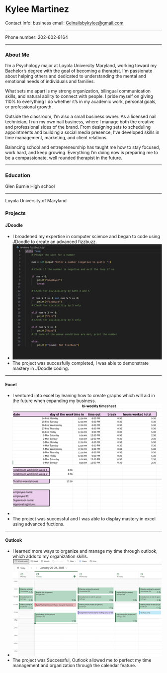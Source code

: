

# Kylee Martinez
Contact Info:
business email: Gelnailsbykylee@gmail.com

***

Phone number: 202-602-8164

***

### About Me 
I’m a Psychology major at Loyola University Maryland, working toward my Bachelor’s degree with the goal of becoming a therapist. I'm passionate about helping others and dedicated to understanding the mental and emotional needs of individuals and families.

What sets me apart is my strong organization, bilingual communication skills, and natural ability to connect with people. I pride myself on giving 110% to everything I do whether it’s in my academic work, personal goals, or professional growth.

Outside the classroom, I’m also a small business owner. As a licensed nail technician, I run my own nail business, where I manage both the creative and professional sides of the brand. From designing sets to scheduling appointments and building a social media presence, I’ve developed skills in time management, marketing, and client relations.

Balancing school and entrepreneurship has taught me how to stay focused, work hard, and keep growing. Everything I’m doing now is preparing me to be a compassionate, well rounded therapist in the future.

***

### Education 
Glen Burnie High school

***

Loyola University of Maryland 



### Projects

#### JDoodle
 - I broadened my expertise in computer science and began to code using JDoodle to create an advanced fizzbuzz.
 - ![project](/images/fizzbuzz.png)
 - The project was succesfully completed, I was able to demonstrate mastery in JDoodle coding.

***

#### Excel
 - I ventured into excel by leaning how to create graphs which will aid in the future when expanding my business.
 - ![project](/images/sheet.png)
 - The project was successful and I was able to display mastery in excel using advanced fuctions.
 
***

#### Outlook
 - I learned more ways to organize and manage my time through outlook, which adds to my organization skills.
 - ![project](/images/calendar.png)
 - The project was Successful, Outlook allowed me to perfect my time management and organization through the calendar feature.
